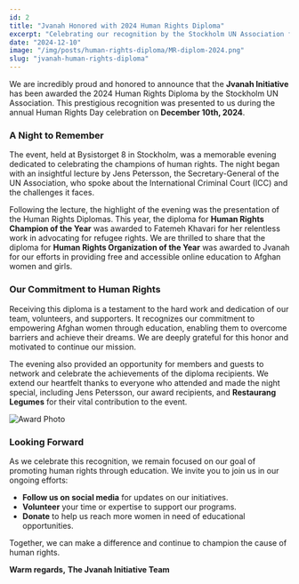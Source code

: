 ```yaml
---
id: 2
title: "Jvanah Honored with 2024 Human Rights Diploma"
excerpt: "Celebrating our recognition by the Stockholm UN Association for our work in promoting human rights through education."
date: "2024-12-10"
image: "/img/posts/human-rights-diploma/MR-diplom-2024.png"
slug: "jvanah-human-rights-diploma"
---
```


We are incredibly proud and honored to announce that the **Jvanah Initiative** has been awarded the 2024 Human Rights Diploma by the Stockholm UN Association. This prestigious recognition was presented to us during the annual Human Rights Day celebration on **December 10th, 2024**.

### A Night to Remember

The event, held at Bysistorget 8 in Stockholm, was a memorable evening dedicated to celebrating the champions of human rights. The night began with an insightful lecture by Jens Petersson, the Secretary-General of the UN Association, who spoke about the International Criminal Court (ICC) and the challenges it faces.

Following the lecture, the highlight of the evening was the presentation of the Human Rights Diplomas. This year, the diploma for **Human Rights Champion of the Year** was awarded to Fatemeh Khavari for her relentless work in advocating for refugee rights. We are thrilled to share that the diploma for **Human Rights Organization of the Year** was awarded to Jvanah for our efforts in providing free and accessible online education to Afghan women and girls.

### Our Commitment to Human Rights

Receiving this diploma is a testament to the hard work and dedication of our team, volunteers, and supporters. It recognizes our commitment to empowering Afghan women through education, enabling them to overcome barriers and achieve their dreams. We are deeply grateful for this honor and motivated to continue our mission.

The evening also provided an opportunity for members and guests to network and celebrate the achievements of the diploma recipients. We extend our heartfelt thanks to everyone who attended and made the night special, including Jens Petersson, our award recipients, and **Restaurang Legumes** for their vital contribution to the event.

![Award Photo](/img/posts/human-rights-diploma/award.jpg)

### Looking Forward

As we celebrate this recognition, we remain focused on our goal of promoting human rights through education. We invite you to join us in our ongoing efforts:

- **Follow us on social media** for updates on our initiatives.
- **Volunteer** your time or expertise to support our programs.
- **Donate** to help us reach more women in need of educational opportunities.

Together, we can make a difference and continue to champion the cause of human rights.

**Warm regards,**
**The Jvanah Initiative Team**

